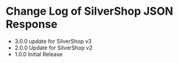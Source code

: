 # Change Log of SilverShop JSON Response

* 3.0.0 update for SilverShop v3
* 2.0.0 Update for SilverShop v2
* 1.0.0 Initial Release
